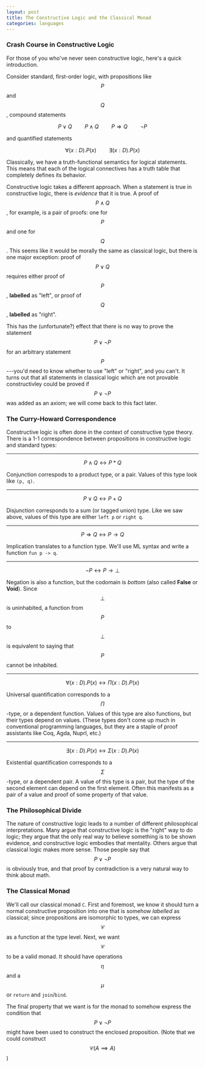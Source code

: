 ```yaml
---
layout: post
title: The Constructive Logic and the Classical Monad
categories: languages
---
```


### Crash Course in Constructive Logic
For those of you who've never seen constructive logic, here's a quick
introduction.

Consider standard, first-order logic, with propositions like $$P$$ and $$Q$$,
compound statements

$$ P \vee Q \quad\quad P \wedge Q \quad\quad P \Rightarrow Q \quad\quad \neg P
$$

and quantified statements

$$ \forall (x : D). P(x) \quad\quad \exists (x : D). P(x) $$

Classically, we have a truth-functional semantics for logical statements. This
means that each of the logical connectives has a truth table that completely
defines its behavior.

Constructive logic takes a different approach. When a statement is true in
constructive logic, there is *evidence* that it is true. A proof of $$P \wedge
Q$$, for example, is a pair of proofs: one for $$P$$ and one for $$Q$$. This
seems like it would be morally the same as classical logic, but there is one
major exception: proof of $$P \vee Q$$ requires either proof of $$P$$,
**labelled** as "left", or proof of $$Q$$, **labelled** as "right".

This has the (unfortunate?) effect that there is no way to prove the statement
$$P \vee \neg P$$ for an arbitrary statement $$P$$---you'd need to know whether
to use "left" or "right", and you can't. It turns out that all statements in
classical logic which are not provable constructivley could be proved if $$P
\vee \neg P$$ was added as an axiom; we will come back to this fact later.

### The Curry-Howard Correspondence
Constructive logic is often done in the context of constructive type theory.
There is a 1-1 correspondence between propositions in constructive logic and
standard types:

---

$$ P \wedge Q \longleftrightarrow P * Q $$

Conjunction correspods to a product type, or a pair. Values of this type look
like `(p, q)`.

---

$$ P \vee Q \longleftrightarrow P + Q $$

Disjunction corresponds to a sum (or tagged union) type. Like we saw above,
values of this type are either `left p` or `right q`.

---

$$ P \Rightarrow Q \longleftrightarrow P \to Q $$

Implication translates to a function type. We'll use ML syntax and write a
function `fun p -> q`.

---

$$ \neg P \longleftrightarrow P \to \bot $$

Negation is also a function, but the codomain is *bottom* (also called **False**
or **Void**). Since $$\bot$$ is uninhabited, a function from $$P$$ to $$\bot$$
is equivalent to saying that $$P$$ cannot be inhabited.

---

$$ \forall (x : D). P(x) \longleftrightarrow \Pi(x : D). P(x) $$

Universal quantification corresponds to a $$\Pi$$-type, or a dependent function.
Values of this type are also functions, but their types depend on values. (These
types don't come up much in conventional programming languages, but they are a
staple of proof assistants like Coq, Agda, Nuprl, etc.)

---

$$ \exists (x : D). P(x) \longleftrightarrow \Sigma(x : D). P(x) $$

Existential quantification corresponds to a $$\Sigma$$-type, or a dependent
pair. A value of this type is a pair, but the type of the second element can
depend on the first element. Often this manifests as a pair of a value and proof
of some property of that value.

### The Philosophical Divide
The nature of constructive logic leads to a number of different philosophical
interpretations. Many argue that constructive logic is the "right" way to do
logic; they argue that the only real way to believe something is to be shown
evidence, and constructive logic embodies that mentality. Others argue that
classical logic makes more sense. Those people say that $$P \vee \neg P$$ is
obviously true, and that proof by contradiction is a very natural way to think
about math.

### The Classical Monad
We'll call our classical monad `C`. First and foremost, we know it
should turn a normal constructive proposition into one that is somehow
*labelled* as classical; since propositions are isomorphic to types, we can
express $$\mathcal{C}$$ as a function at the type level. Next, we want
$$\mathcal{C}$$ to be a valid monad. It should have operations $$\eta$$ and a
$$\mu$$ or `return` and `join`/`bind`.

The final property that we want is for the monad to somehow express the
condition that $$P \vee \neg P$$ might have been used to construct the enclosed
proposition. (Note that we could construct $$\mathcal{C} (A \implies A)$$)
